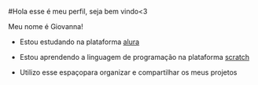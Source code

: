 #Hola esse é meu perfil, seja bem vindo<3

Meu nome é Giovanna!
- Estou estudando na plataforma [alura](https://cursos.alura.com.br/loginForm?logou)
- Estou aprendendo a linguagem de programação na plataforma  [scratch](https://scratch.mit.edu/)
- Utilizo esse espaçopara organizar e compartilhar os meus projetos

  ##











